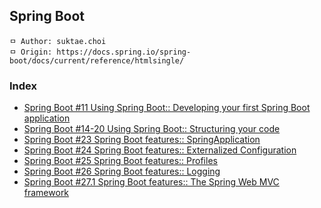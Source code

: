 ## Spring Boot
```
ㅁ Author: suktae.choi
ㅁ Origin: https://docs.spring.io/spring-boot/docs/current/reference/htmlsingle/
```
### Index

 - [Spring Boot #11 Using Spring Boot:: Developing your first Spring Boot application](https://github.com/agongi/study/tree/master/spring-boot/%2311)
 - [Spring Boot #14-20 Using Spring Boot:: Structuring your code](https://github.com/agongi/study/tree/master/spring-boot/%2314-20)
 - [Spring Boot #23 Spring Boot features:: SpringApplication](https://github.com/agongi/study/tree/master/spring-boot/%2323)
 - [Spring Boot #24 Spring Boot features:: Externalized Configuration](https://github.com/agongi/study/tree/master/spring-boot/%2324)
 - [Spring Boot #25 Spring Boot features:: Profiles](https://github.com/agongi/study/tree/master/spring-boot/%2325)
 - [Spring Boot #26 Spring Boot features:: Logging](https://github.com/agongi/study/tree/master/spring-boot/%2326)
 - [Spring Boot #27.1 Spring Boot features:: The Spring Web MVC framework](https://github.com/agongi/study/tree/master/spring-boot/%2327.1)

